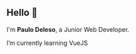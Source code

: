 <h2>Hello 👋</h2>

<p>I'm <strong>Paulo Deleso</strong>, a Junior Web Developer.</p>
<p>I’m currently learning VueJS</p>
